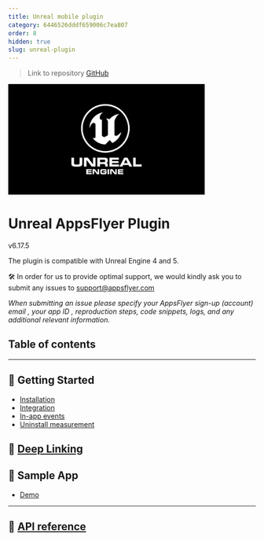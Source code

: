 ```yaml
---
title: Unreal mobile plugin
category: 6446526dddf659006c7ea807
order: 8
hidden: true
slug: unreal-plugin
---
```


> Link to repository
> [GitHub](https://github.com/AppsFlyerSDK/appsflyer-unreal-plugin)


<img src="./docs/ScreenShots/ue_logo.png"  width="400">



# Unreal AppsFlyer Plugin

v6.17.5

The plugin is compatible with Unreal Engine 4 and 5.


🛠 In order for us to provide optimal support, we would kindly ask you to submit any issues to support@appsflyer.com

*When submitting an issue please specify your AppsFlyer sign-up (account) email , your app ID , reproduction steps, code snippets, logs, and any additional relevant information.*

## Table of contents

 ---
## <a id="plugin-build-for"> 🚀 Getting Started
- [Installation](/docs/Installation.md)
- [Integration](/docs/BasicIntegration.md)
- [In-app events](/docs/API.md#inappevent)
- [Uninstall measurement](/docs/API.md#uninstall)
## 🔗 [Deep Linking](/docs/deeplink.md)
## <a id="plugin-build-for"> 🧪 Sample App
- [Demo](https://github.com/AppsFlyerSDK/appsflyer-unreal-plugin/tree/master/UE_5.1_Demo/Demo)

-------
## 🔗 [API reference](/docs/API.md)
